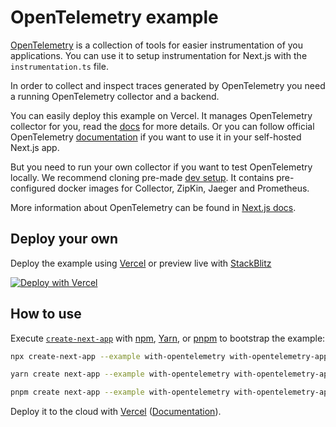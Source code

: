 # OpenTelemetry example

[OpenTelemetry](https://opentelemetry.io/) is a collection of tools for easier instrumentation of you applications.
You can use it to setup instrumentation for Next.js with the `instrumentation.ts` file.

In order to collect and inspect traces generated by OpenTelemetry you need a running OpenTelemetry collector and a backend.

You can easily deploy this example on Vercel. It manages OpenTelemetry collector for you, read the [docs](https://vercel.com/docs/concepts/observability/otel-overview/quickstart) for more details. Or you can follow official OpenTelemetry [documentation](https://opentelemetry.io/docs/collector/getting-started/) if you want to use it in your self-hosted Next.js app.

But you need to run your own collector if you want to test OpenTelemetry locally. We recommend cloning pre-made [dev setup](https://github.com/vercel/opentelemetry-collector-dev-setup). It contains pre-configured docker images for Collector, ZipKin, Jaeger and Prometheus.

More information about OpenTelemetry can be found in [Next.js docs](https://nextjs.org/docs/advanced-features/open-telemetry).

## Deploy your own

Deploy the example using [Vercel](https://vercel.com?utm_source=github&utm_medium=readme&utm_campaign=next-example) or preview live with [StackBlitz](https://stackblitz.com/github/vercel/next.js/tree/canary/examples/data-fetch)

[![Deploy with Vercel](https://vercel.com/button)](https://vercel.com/new/clone?repository-url=https://github.com/vercel/next.js/tree/canary/examples/with-opentelemetry&project-name=with-opentelemetry&repository-name=with-opentelemetry)

## How to use

Execute [`create-next-app`](https://github.com/vercel/next.js/tree/canary/packages/create-next-app) with [npm](https://docs.npmjs.com/cli/init), [Yarn](https://yarnpkg.com/lang/en/docs/cli/create/), or [pnpm](https://pnpm.io) to bootstrap the example:

```bash
npx create-next-app --example with-opentelemetry with-opentelemetry-app
```

```bash
yarn create next-app --example with-opentelemetry with-opentelemetry-app
```

```bash
pnpm create next-app --example with-opentelemetry with-opentelemetry-app
```

Deploy it to the cloud with [Vercel](https://vercel.com/new?utm_source=github&utm_medium=readme&utm_campaign=next-example) ([Documentation](https://nextjs.org/docs/deployment)).
